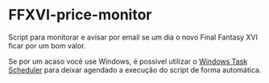 # FFXVI-price-monitor
Script para monitorar e avisar por email se um dia o novo Final Fantasy XVI ficar por um bom valor.

Se por um acaso você use Windows, é possivel utilizar o [Windows Task Scheduler](https://www.askpython.com/python/examples/execute-python-windows-task-scheduler) para deixar agendado a execução do script de forma automática.
